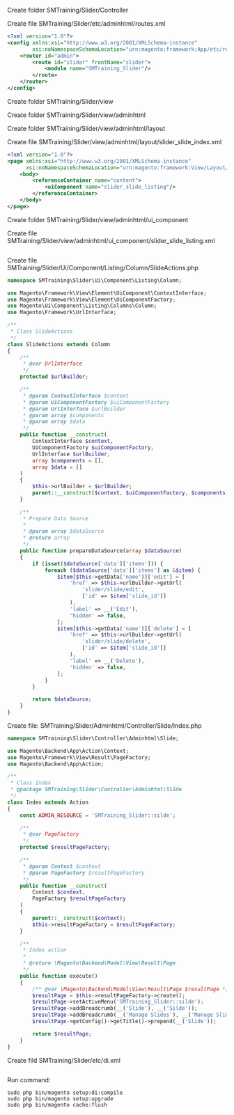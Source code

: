 Create folder SMTraining/Slider/Controller

Create file SMTraining/Slider/etc/adminhtml/routes.xml

```xml
<?xml version="1.0"?>
<config xmlns:xsi="http://www.w3.org/2001/XMLSchema-instance"
        xsi:noNamespaceSchemaLocation="urn:magento:framework:App/etc/routes.xsd">
    <router id="admin">
        <route id="slider" frontName="slider">
            <module name="SMTraining_Slider"/>
        </route>
    </router>
</config>
```

Create folder SMTraining/Slider/view

Create folder SMTraining/Slider/view/adminhtml

Create folder SMTraining/Slider/view/adminhtml/layout

Create file SMTraining/Slider/view/adminhtml/layout/slider\_slide\_index.xml

```xml
<?xml version="1.0"?>
<page xmlns:xsi="http://www.w3.org/2001/XMLSchema-instance"
      xsi:noNamespaceSchemaLocation="urn:magento:framework:View/Layout/etc/page_configuration.xsd">
    <body>
        <referenceContainer name="content">
            <uiComponent name="slider_slide_listing"/>
        </referenceContainer>
    </body>
</page>
```

Create folder SMTraining/Slider/view/adminhtml/ui\_component

Create file SMTraining/Slider/view/adminhtml/ui\_component/slider\_slide\_listing.xml

```php

```

Create file SMTraining/Slider/Ui/Component/Listing/Column/SlideActions.php

```php
namespace SMTraining\Slider\Ui\Component\Listing\Column;

use Magento\Framework\View\Element\UiComponent\ContextInterface;
use Magento\Framework\View\Element\UiComponentFactory;
use Magento\Ui\Component\Listing\Columns\Column;
use Magento\Framework\UrlInterface;

/**
 * Class SlideActions
 */
class SlideActions extends Column
{
    /**
     * @var UrlInterface
     */
    protected $urlBuilder;

    /**
     * @param ContextInterface $context
     * @param UiComponentFactory $uiComponentFactory
     * @param UrlInterface $urlBuilder
     * @param array $components
     * @param array $data
     */
    public function __construct(
        ContextInterface $context,
        UiComponentFactory $uiComponentFactory,
        UrlInterface $urlBuilder,
        array $components = [],
        array $data = []
    )
    {
        $this->urlBuilder = $urlBuilder;
        parent::__construct($context, $uiComponentFactory, $components, $data);
    }

    /**
     * Prepare Data Source
     *
     * @param array $dataSource
     * @return array
     */
    public function prepareDataSource(array $dataSource)
    {
        if (isset($dataSource['data']['items'])) {
            foreach ($dataSource['data']['items'] as &$item) {
                $item[$this->getData('name')]['edit'] = [
                    'href' => $this->urlBuilder->getUrl(
                        'slider/slide/edit',
                        ['id' => $item['slide_id']]
                    ),
                    'label' => __('Edit'),
                    'hidden' => false,
                ];
                $item[$this->getData('name')]['delete'] = [
                    'href' => $this->urlBuilder->getUrl(
                        'slider/slide/delete',
                        ['id' => $item['slide_id']]
                    ),
                    'label' => __('Delete'),
                    'hidden' => false,
                ];
            }
        }

        return $dataSource;
    }
}
```

Create file: SMTraining/Slider/Adminhtml/Controller/Slide/Index.php

```php
namespace SMTraining\Slider\Controller\Adminhtml\Slide;

use Magento\Backend\App\Action\Context;
use Magento\Framework\View\Result\PageFactory;
use Magento\Backend\App\Action;

/**
 * Class Index
 * @package SMTraining\Slider\Controller\Adminhtml\Slide
 */
class Index extends Action
{
    const ADMIN_RESOURCE = 'SMTraining_Slider::silde';

    /**
     * @var PageFactory
     */
    protected $resultPageFactory;

    /**
     * @param Context $context
     * @param PageFactory $resultPageFactory
     */
    public function __construct(
        Context $context,
        PageFactory $resultPageFactory
    )
    {
        parent::__construct($context);
        $this->resultPageFactory = $resultPageFactory;
    }

    /**
     * Index action
     *
     * @return \Magento\Backend\Model\View\Result\Page
     */
    public function execute()
    {
        /** @var \Magento\Backend\Model\View\Result\Page $resultPage */
        $resultPage = $this->resultPageFactory->create();
        $resultPage->setActiveMenu('SMTraining_Slider::silde');
        $resultPage->addBreadcrumb(__('Slide'), __('Silde'));
        $resultPage->addBreadcrumb(__('Manage Slides'), __('Manage Slides'));
        $resultPage->getConfig()->getTitle()->prepend(__('Slide'));

        return $resultPage;
    }
}
```

Create fild SMTraining/Slider/etc/di.xml

```xml

```

Run command:

```
sudo php bin/magento setup:di:compile
sudo php bin/magento setup:upgrade
sudo php bin/magento cache:flush  
```



